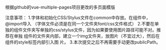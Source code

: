 根据github的vue-multiple-pages项目更改的多页面模版


注意事项：
  1.字体和初始化CSS/Stylus文件在common中存放。在组件中，@import导入
  （字体文件必须是在同一个文件夹font/css文件格式）
  2.不要在单独的组件文件夹写单独的css/stylus文件，因为如果要使用图片路径可能不对。推荐在单独    组件的文件夹内部，建立一个img文件夹，放图片（不宜过大），然后在组件的style标签内部引入图    片。
  3.本次提交之后不再需要手动更改pubilcPath。



